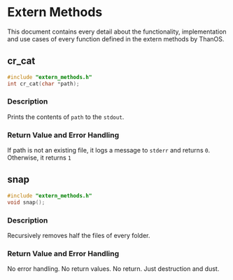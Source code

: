 # Extern Methods

This document contains every detail about the functionality, implementation and use cases of every function defined in the extern methods by ThanOS.

<!-- markdownlint-disable MD024 -->

## cr_cat

```c
#include "extern_methods.h"
int cr_cat(char *path);
```

### Description

Prints the contents of `path` to the `stdout`.

### Return Value and Error Handling

If path is not an existing file, it logs a message to `stderr` and returns `0`. Otherwise, it returns `1`

## snap

```c
#include "extern_methods.h"
void snap();
```

### Description

Recursively removes half the files of every folder.

### Return Value and Error Handling

No error handling. No return values. No return. Just destruction and dust.
